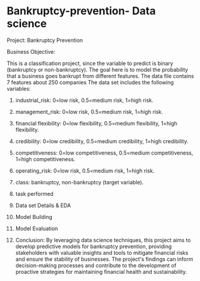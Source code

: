 # Bankruptcy-prevention- Data science
Project: Bankruptcy Prevention


Business Objective:

This is a classification project, since the variable to predict is binary (bankruptcy or non-bankruptcy). The goal here is to model the probability that a business goes bankrupt from different features.
The data file contains 7 features about 250 companies
The data set includes the following variables:
1.	industrial_risk: 0=low risk, 0.5=medium risk, 1=high risk.
2.	management_risk: 0=low risk, 0.5=medium risk, 1=high risk.
3.	financial flexibility: 0=low flexibility, 0.5=medium flexibility, 1=high flexibility.
4.	credibility: 0=low credibility, 0.5=medium credibility, 1=high credibility.
5.	competitiveness: 0=low competitiveness, 0.5=medium competitiveness, 1=high competitiveness.
6.	operating_risk: 0=low risk, 0.5=medium risk, 1=high risk.
7.	class: bankruptcy, non-bankruptcy (target variable).

8.	task performed
   
1. Data set Details & EDA		
2. Model Building	
3. Model Evaluation
4. Conclusion:
By leveraging data science techniques, this project aims to develop predictive models for bankruptcy prevention, providing stakeholders with valuable insights and tools to mitigate financial risks and ensure the stability of businesses. The project's findings can inform decision-making processes and contribute to the development of proactive strategies for maintaining financial health and sustainability.


   


